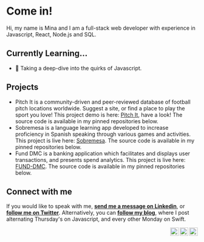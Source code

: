 
# Come in!

Hi, my name is Mina and I am a full-stack web developer with experience in Javascript, React, Node.js and SQL.

## Currently Learning...

-  📝 Taking a deep-dive into the quirks of Javascript. 

## Projects

- Pitch It is a community-driven and peer-reviewed database of football pitch locations worldwide. Suggest a site, or find a place to play the sport you love!
This project demo is here: [Pitch It](https://www.loom.com/share/b6261839dcf148f4a549e1881100d7c7), have a look! The source code is available in my pinned repositories below.
- Sobremesa is a language learning app developed to increase proficiency in Spanish speaking through various games and activities. 
This project is live here: [Sobremesa](https://sobremesa.netlify.app/). The source code is available in my pinned repositories below.
- Fund DMC is a banking application which facilitates and displays user transactions, and presents spend analytics. This project is live here: [FUND-DMC](https://fund-dmc.herokuapp.com/). The source code is available in my pinned repositories below.

## Connect with me
If you would like to speak with me, **[send me a message on Linkedin](https://www.linkedin.com/in/mina-malaj/)**, or **[follow me on Twitter](https://twitter.com/MalajMina)**. Alternatively, you can **[follow my blog](https://medium.com/@mina.malaj/)**, where I post alternating Thursday's on Javascript, and every other Monday on Swift. 


<a href="https://twitter.com/MalajMina">
<img align="right" alt="Mina Malaj | Twitter" width="22px" src="https://cdn.jsdelivr.net/npm/simple-icons@v3/icons/twitter.svg" />
</a>
<a href="https://www.linkedin.com/in/mina-malaj/">
<img align="right" alt="Mina Malaj" width="22px" src="https://cdn.jsdelivr.net/npm/simple-icons@v3/icons/linkedin.svg" />
</a>
<a href="https://medium.com/@mina.malaj">
<img align="right" alt="Mina Malaj" width="22px" src="https://cdn.jsdelivr.net/npm/simple-icons@v3/icons/medium.svg" />
</a>
<br />

